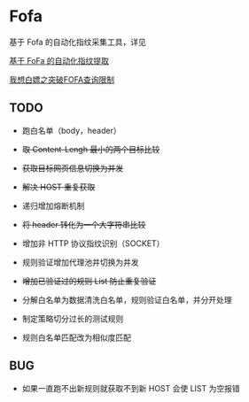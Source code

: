 # Fofa

基于 Fofa 的自动化指纹采集工具，详见

[基于 FoFa 的自动化指纹提取](https://github.com/Fuinow/MyPaper/blob/master/%E5%9F%BA%E4%BA%8Efofa%E7%9A%84%E8%87%AA%E5%8A%A8%E5%8C%96%E6%8C%87%E7%BA%B9%E6%8F%90%E5%8F%96/%E5%9F%BA%E4%BA%8Efofa%E7%9A%84%E8%87%AA%E5%8A%A8%E5%8C%96%E6%8C%87%E7%BA%B9%E6%8F%90%E5%8F%96.md)

[我想白嫖之突破FOFA查询限制](https://github.com/Fuinow/MyPaper/blob/master/%E6%88%91%E6%83%B3%E7%99%BD%E5%AB%96%E4%B9%8B%E7%AA%81%E7%A0%B4FOFA%E6%9F%A5%E8%AF%A2%E9%99%90%E5%88%B6/%E6%88%91%E6%83%B3%E7%99%BD%E5%AB%96%E4%B9%8B%E7%AA%81%E7%A0%B4FOFA%E6%9F%A5%E8%AF%A2%E9%99%90%E5%88%B6.md)

## TODO 

+ 跑白名单（body，header）

+ ~~取 Content-Lengh 最小的两个目标比较~~

+ ~~获取目标网页信息切换为并发~~

+ ~~解决 HOST 重复获取~~

+ 递归增加熔断机制

+ ~~将 header 转化为一个大字符串比较~~

+ 增加非 HTTP 协议指纹识别（SOCKET）

+ 规则验证增加代理池并切换为并发

+ ~~增加已验证过的规则 List 防止重复验证~~

+ 分解白名单为数据清洗白名单，规则验证白名单，并分开处理

+ 制定策略切分过长的测试规则
 
+ 规则白名单匹配改为相似度匹配

## BUG

+ 如果一直跑不出新规则就获取不到新 HOST 会使 LIST 为空报错
